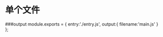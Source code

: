 # 单个文件

###output
    module.exports = {
        entry:'./entry.js',
        output:{
            filename:'main.js'
        }
    };
    
    